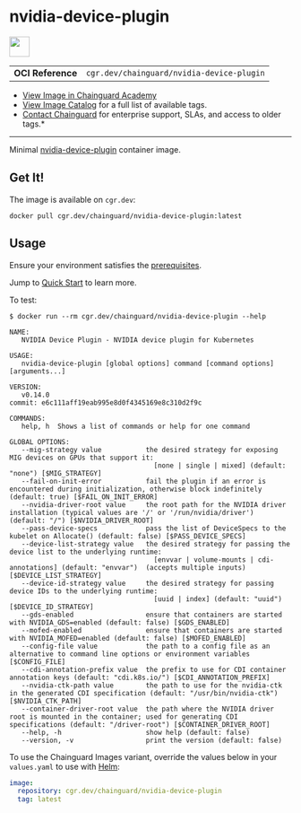 <!--monopod:start-->
# nvidia-device-plugin

<!--url:start-->
<a href="https://github.com/NVIDIA/k8s-device-plugin">
<!--logo:start-->
  <img src="https://storage.googleapis.com/chainguard-academy/logos/nvidia-device-plugin/logo.svg" width="36px" height="36px" />
<!--logo:end-->
</a>
<!--url:end-->

| | |
| - | - |
| **OCI Reference** | `cgr.dev/chainguard/nvidia-device-plugin` |

* [View Image in Chainguard Academy](https://edu.chainguard.dev/chainguard/chainguard-images/reference/nvidia-device-plugin/overview/)
* [View Image Catalog](https://console.enforce.dev/images/catalog) for a full list of available tags.
* [Contact Chainguard](https://www.chainguard.dev/chainguard-images) for enterprise support, SLAs, and access to older tags.*
---
<!--monopod:end-->

<!--overview:start-->
Minimal [nvidia-device-plugin](https://github.com/NVIDIA/k8s-device-plugin) container image.
<!--overview:end-->

<!--getting:start-->
## Get It!
The image is available on `cgr.dev`:

```
docker pull cgr.dev/chainguard/nvidia-device-plugin:latest
```
<!--getting:end-->

<!--body:start-->
## Usage

Ensure your environment satisfies the [prerequisites](https://github.com/NVIDIA/k8s-device-plugin#prerequisites).

Jump to [Quick Start](https://github.com/NVIDIA/k8s-device-plugin#quick-start) to learn more.

To test:

```shell
$ docker run --rm cgr.dev/chainguard/nvidia-device-plugin --help

NAME:
   NVIDIA Device Plugin - NVIDIA device plugin for Kubernetes

USAGE:
   nvidia-device-plugin [global options] command [command options] [arguments...]

VERSION:
   v0.14.0
commit: e6c111aff19eab995e8d0f4345169e8c310d2f9c

COMMANDS:
   help, h  Shows a list of commands or help for one command

GLOBAL OPTIONS:
   --mig-strategy value           the desired strategy for exposing MIG devices on GPUs that support it:
                                    [none | single | mixed] (default: "none") [$MIG_STRATEGY]
   --fail-on-init-error           fail the plugin if an error is encountered during initialization, otherwise block indefinitely (default: true) [$FAIL_ON_INIT_ERROR]
   --nvidia-driver-root value     the root path for the NVIDIA driver installation (typical values are '/' or '/run/nvidia/driver') (default: "/") [$NVIDIA_DRIVER_ROOT]
   --pass-device-specs            pass the list of DeviceSpecs to the kubelet on Allocate() (default: false) [$PASS_DEVICE_SPECS]
   --device-list-strategy value   the desired strategy for passing the device list to the underlying runtime:
                                    [envvar | volume-mounts | cdi-annotations] (default: "envvar")  (accepts multiple inputs) [$DEVICE_LIST_STRATEGY]
   --device-id-strategy value     the desired strategy for passing device IDs to the underlying runtime:
                                    [uuid | index] (default: "uuid") [$DEVICE_ID_STRATEGY]
   --gds-enabled                  ensure that containers are started with NVIDIA_GDS=enabled (default: false) [$GDS_ENABLED]
   --mofed-enabled                ensure that containers are started with NVIDIA_MOFED=enabled (default: false) [$MOFED_ENABLED]
   --config-file value            the path to a config file as an alternative to command line options or environment variables [$CONFIG_FILE]
   --cdi-annotation-prefix value  the prefix to use for CDI container annotation keys (default: "cdi.k8s.io/") [$CDI_ANNOTATION_PREFIX]
   --nvidia-ctk-path value        the path to use for the nvidia-ctk in the generated CDI specification (default: "/usr/bin/nvidia-ctk") [$NVIDIA_CTK_PATH]
   --container-driver-root value  the path where the NVIDIA driver root is mounted in the container; used for generating CDI specifications (default: "/driver-root") [$CONTAINER_DRIVER_ROOT]
   --help, -h                     show help (default: false)
   --version, -v                  print the version (default: false)
```

To use the Chainguard Images variant, override the values below in your `values.yaml` to use with [Helm](https://github.com/NVIDIA/k8s-device-plugin#deployment-via-helm):

```yaml
image:
  repository: cgr.dev/chainguard/nvidia-device-plugin
  tag: latest
```
<!--body:end-->

